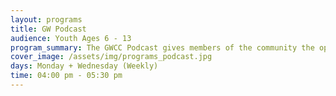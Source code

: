 ```yaml
---
layout: programs
title: GW Podcast
audience: Youth Ages 6 - 13
program_summary: The GWCC Podcast gives members of the community the opportunity to tell their stories, interview others and hear their voices.
cover_image: /assets/img/programs_podcast.jpg
days: Monday + Wednesday (Weekly)
time: 04:00 pm - 05:30 pm
---
```

